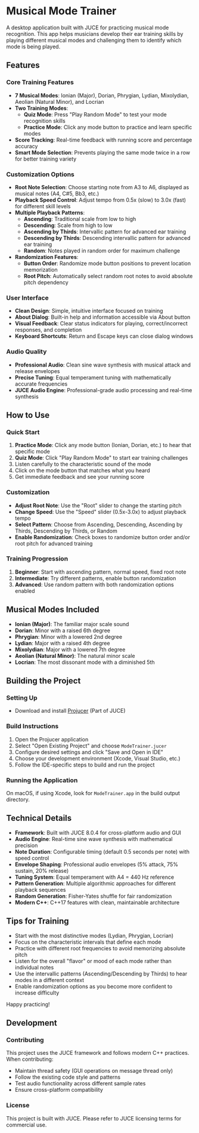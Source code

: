 # Musical Mode Trainer

A desktop application built with JUCE for practicing musical mode recognition. This app helps musicians develop their ear training skills by playing different musical modes and challenging them to identify which mode is being played.

## Features

### Core Training Features
- **7 Musical Modes**: Ionian (Major), Dorian, Phrygian, Lydian, Mixolydian, Aeolian (Natural Minor), and Locrian
- **Two Training Modes**:
  - **Quiz Mode**: Press "Play Random Mode" to test your mode recognition skills
  - **Practice Mode**: Click any mode button to practice and learn specific modes
- **Score Tracking**: Real-time feedback with running score and percentage accuracy
- **Smart Mode Selection**: Prevents playing the same mode twice in a row for better training variety

### Customization Options
- **Root Note Selection**: Choose starting note from A3 to A6, displayed as musical notes (A4, C#5, Bb3, etc.)
- **Playback Speed Control**: Adjust tempo from 0.5x (slow) to 3.0x (fast) for different skill levels
- **Multiple Playback Patterns**:
  - **Ascending**: Traditional scale from low to high
  - **Descending**: Scale from high to low
  - **Ascending by Thirds**: Intervallic pattern for advanced ear training
  - **Descending by Thirds**: Descending intervallic pattern for advanced ear training
  - **Random**: Notes played in random order for maximum challenge
- **Randomization Features**:
  - **Button Order**: Randomize mode button positions to prevent location memorization
  - **Root Pitch**: Automatically select random root notes to avoid absolute pitch dependency

### User Interface
- **Clean Design**: Simple, intuitive interface focused on training
- **About Dialog**: Built-in help and information accessible via About button
- **Visual Feedback**: Clear status indicators for playing, correct/incorrect responses, and completion
- **Keyboard Shortcuts**: Return and Escape keys can close dialog windows

### Audio Quality
- **Professional Audio**: Clean sine wave synthesis with musical attack and release envelopes
- **Precise Tuning**: Equal temperament tuning with mathematically accurate frequencies
- **JUCE Audio Engine**: Professional-grade audio processing and real-time synthesis

## How to Use

### Quick Start
1. **Practice Mode**: Click any mode button (Ionian, Dorian, etc.) to hear that specific mode
2. **Quiz Mode**: Click "Play Random Mode" to start ear training challenges
3. Listen carefully to the characteristic sound of the mode
4. Click on the mode button that matches what you heard
5. Get immediate feedback and see your running score

### Customization
- **Adjust Root Note**: Use the "Root" slider to change the starting pitch
- **Change Speed**: Use the "Speed" slider (0.5x-3.0x) to adjust playback tempo
- **Select Pattern**: Choose from Ascending, Descending, Ascending by Thirds, Descending by Thirds, or Random
- **Enable Randomization**: Check boxes to randomize button order and/or root pitch for advanced training

### Training Progression
1. **Beginner**: Start with ascending pattern, normal speed, fixed root note
2. **Intermediate**: Try different patterns, enable button randomization
3. **Advanced**: Use random pattern with both randomization options enabled

## Musical Modes Included

- **Ionian (Major)**: The familiar major scale sound
- **Dorian**: Minor with a raised 6th degree
- **Phrygian**: Minor with a lowered 2nd degree
- **Lydian**: Major with a raised 4th degree
- **Mixolydian**: Major with a lowered 7th degree
- **Aeolian (Natural Minor)**: The natural minor scale
- **Locrian**: The most dissonant mode with a diminished 5th

## Building the Project

### Setting Up

- Download and install [Projucer](https://juce.com/get-juce) (Part of JUCE)

### Build Instructions

1. Open the Projucer application
2. Select "Open Existing Project" and choose `ModeTrainer.jucer`
3. Configure desired settings and click "Save and Open in IDE"
4. Choose your development environment (Xcode, Visual Studio, etc.)
5. Follow the IDE-specific steps to build and run the project

### Running the Application

On macOS, if using Xcode, look for `ModeTrainer.app` in the build output directory.

## Technical Details

- **Framework**: Built with JUCE 8.0.4 for cross-platform audio and GUI
- **Audio Engine**: Real-time sine wave synthesis with mathematical precision
- **Note Duration**: Configurable timing (default 0.5 seconds per note) with speed control
- **Envelope Shaping**: Professional audio envelopes (5% attack, 75% sustain, 20% release)
- **Tuning System**: Equal temperament with A4 = 440 Hz reference
- **Pattern Generation**: Multiple algorithmic approaches for different playback sequences
- **Random Generation**: Fisher-Yates shuffle for fair randomization
- **Modern C++**: C++17 features with clean, maintainable architecture

## Tips for Training

- Start with the most distinctive modes (Lydian, Phrygian, Locrian)
- Focus on the characteristic intervals that define each mode
- Practice with different root frequencies to avoid memorizing absolute pitch
- Listen for the overall "flavor" or mood of each mode rather than individual notes
- Use the intervallic patterns (Ascending/Descending by Thirds) to hear modes in a different context
- Enable randomization options as you become more confident to increase difficulty

Happy practicing!

## Development

### Contributing
This project uses the JUCE framework and follows modern C++ practices. When contributing:
- Maintain thread safety (GUI operations on message thread only)
- Follow the existing code style and patterns
- Test audio functionality across different sample rates
- Ensure cross-platform compatibility

### License
This project is built with JUCE. Please refer to JUCE licensing terms for commercial use.
